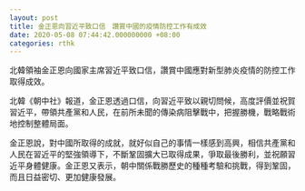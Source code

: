 ```yaml
---
layout: post
title: 金正恩向習近平致口信　讚賞中國的疫情防控工作有成效
date: 2020-05-08 07:44:42.000000000 +08:00
categories: rthk
---
```


北韓領袖金正恩向國家主席習近平致口信，讚賞中國應對新型肺炎疫情的防控工作取得成效。

北韓《朝中社》報道，金正恩透過口信，向習近平致以親切問候，高度評價並祝賀習近平，帶領共產黨和人民，在前所未聞的傳染病阻擊戰中，把握勝機，戰略戰術地控制整體局面。

金正恩說，對中國所取得的成就，就好似自己的事情一樣感到高興，相信共產黨和人民在習近平的堅強領導下，不斷鞏固擴大已取得成果，爭取最後勝利，並祝願習近平身體健康。金正恩又表示，朝中關係戰勝歷史的種種考驗和挑戰，得到鞏固，而且日益密切、更加健康發展。

